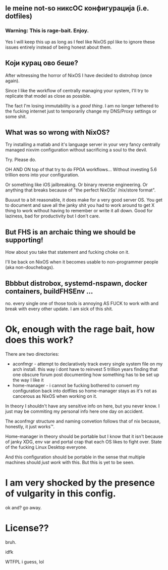 le meine not-so никсОС конфигурација (i.e. dotfiles)
-----

### Warning: This is rage-bait. Enjoy.

Yes I will keep this up as long as I feel like NixOS ppl like to ignore these issues entirely instead of being honest about them.


## Који курац ово беше?

After witnessing the horror of NixOS I have decided to distrohop (once again).

Since I like the workflow of centrally managing your system, I'll try to replicate that model as close as possible.

The fact I'm losing immutability is a *good thing*. I am no longer tethered to the fucking internet just to temporarily change my DNS/Proxy settings or some shit.


## What was so wrong with NixOS?

Try installing a matlab and it's language server in your very fancy centrally managed nixvim configuration without sacrificing a soul to the devil.

Try. Please do.

OH AND ON top of that try to do FPGA workflows... Without investing 5.6 trillion eons into your configuration.

Or something like iOS jailbreaking. Or binary reverse engineering. Or anything that breaks because of "the perfect NixOSs' /nix/store format".

Buuuut to a bit reasonable, it does make for a very good server OS. You get to document and save all the janky shit you had to work around to get X thing to work without having to remember or write it all down. Good for laziness, bad for productivity but I don't care.


## But FHS is an archaic thing we should be supporting!

How about you take that statement and fucking choke on it.

I'll be back on NixOS when it becomes usable to non-programmer people (aka non-douchebags).


## Bbbbut distrobox, systemd-nspawn, docker containers, buildFHSEnv ...

no. every single one of those tools is annoying AS FUCK to work with and break with every other update. I am sick of this shit.


# Ok, enough with the rage bait, how does this work?

There are two directories:

 - aconfmgr - attempt to declaratively track every single system file on my arch install. this way i dont have to reinvest 5 trillion years finding that one obscure forum post documenting how something has to be set up the way I like it
 - home-manager - i cannot be fucking bothered to convert my configuration back into dotfiles so home-manager stays as it's not as cancerous as NixOS when working on it.

In theory I shouldn't have any sensitive info on here, but you never know. I just may be commiting my personal info here one day on accident.

The aconfmgr structure and naming convetion follows that of nix because, honestly, it just works:tm:.

Home-manager in theory should be portable but I know that it isn't because of janky XDG, env var and portal crap that each OS likes to fight over. State of the fucking Linux Desktop everyone.

And this configuration should be portable in the sense that multiple machines should *just work* with this. But this is yet to be seen.


# I am very shocked by the presence of vulgarity in this config.

ok and? go away.


# License??

bruh.

idfk

WTFPL i guess, lol

